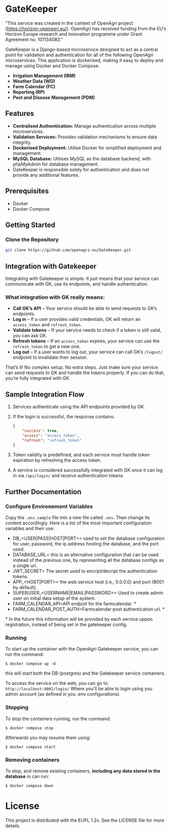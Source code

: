 # GateKeeper
"This service was created in the context of OpenAgri project (https://horizon-openagri.eu/). OpenAgri has received funding from the EU’s Horizon Europe research and innovation programme under Grant Agreement no. 101134083."

GateKeeper is a Django-based microservice designed to act as a central point for validation and authentication for 
all of the following OpenAgri microservices. 
This application is dockerised, making it easy to deploy and manage using Docker and Docker Compose.
- **Irrigation Management (IRM)**
- **Weather Data (WD)**
- **Farm Calendar (FC)**
- **Reporting (RP)**
- **Pest and Disease Management (PDM)**

## Features

- **Centralised Authentication:** Manage authentication across multiple microservices.
- **Validation Services:** Provides validation mechanisms to ensure data integrity.
- **Dockerised Deployment:** Utilise Docker for simplified deployment and management.
- **MySQL Database:** Utilises MySQL as the database backend, with phpMyAdmin for database management.
- GateKeeper is responsible solely for authentication and does not provide any additional features.

## Prerequisites

- Docker
- Docker Compose

## Getting Started

### Clone the Repository

```bash
git clone https://github.com/openagri-eu/GateKeeper.git
```

## Integration with Gatekeeper

Integrating with Gatekeeper is simple. It just means that your service can communicate with GK, use its endpoints, and handle authentication.

### What integration with GK really means:

- **Call GK’s API** – Your service should be able to send requests to GK’s endpoints.
- **Log in** – If a user provides valid credentials, GK will return an `access_token` and `refresh_token`.
- **Validate tokens** – If your service needs to check if a token is still valid, you can ask GK.
- **Refresh tokens** – If an `access_token` expires, your service can use the `refresh_token` to get a new one.
- **Log out** – If a user wants to log out, your service can call GK’s `/logout/` endpoint to invalidate their session.

That’s it! No complex setup. No extra steps. Just make sure your service can send requests to GK and handle the tokens properly. If you can do that, you’re fully integrated with GK.

## Sample Integration Flow

1. Services authenticate using the API endpoints provided by GK.
2. If the login is successful, the response contains:

    ```json
    {
        "success": true,
        "access": "access_token",
        "refresh": "refresh_token"
    }
    ```

3. Token validity is predefined, and each service must handle token expiration by refreshing the access token.
4. A service is considered successfully integrated with GK once it can log in via `/api/login/` and receive authentication tokens.

## Further Documentation

### Configure Environement Variables

Copy the `.env.sample` file into a new file called `.env`. Then change its content accordingly. Here is a list of the most important configuration variables and their use:

* DB_<USER|PASS|HOST|PORT>= used to set the database configuration for user, password, the ip address hosting the database, and the port used.
* DATABASE_URL= this is an alternative configuration that can be used instead of the previous one, by representing all the database configs as a single url.
* JWT_SECRET= The secret used to encript/decript the authentication tokens.
* APP_<HOST|PORT>= the web service host (i.e., 0.0.0.0) and port (8001 by default).
* SUPERUSER_<USERNAME|EMAIL|PASSWORD>= Used to create admin user on initial data setup of the system.
* FARM_CALENDAR_API=API endpoit for the farmcalendar. \*
* FARM_CALENDAR_POST_AUTH=Farmcalendar post  authentication url. \*


\* In the future this information will be provided by each service uppon registration, instead of being set in the gatekeeper config.

### Running
To start up the container with the OpenAgri Gatekeeper service, you can run the command:

```
$ docker compose up -d
```
this will start both the DB (postgres) and the Gatekeeper service containers.

To access the service on the web, you can go to:
`http://localhost:8001/login/`
Where you'll be able to login using you admin account (as defined in you .env configurations).

### Stopping
To stop the containers running, run the command:
```
$ docker compose stop
```
Afterwards you may resume them using:
```
$ docker compose start
```

### Removing containers
To stop, and remove existing containers, **including any data stored in the database** in can run:
```
$ docker compose down
```

# License
This project is distributed with the EUPL 1.2v. See the LICENSE file for more details.
